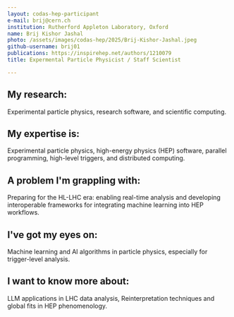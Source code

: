 ```yaml
---
layout: codas-hep-participant
e-mail: brij@cern.ch
institution: Rutherford Appleton Laboratory, Oxford
name: Brij Kishor Jashal
photo: /assets/images/codas-hep/2025/Brij-Kishor-Jashal.jpeg
github-username: brij01
publications: https://inspirehep.net/authors/1210079
title: Expermental Particle Physicist / Staff Scientist

---
```


## My research:
Experimental particle physics, research software, and scientific computing.

## My expertise is:
Experimental particle physics, high-energy physics (HEP) software, parallel programming, high-level triggers, and distributed computing.

## A problem I'm grappling with:
Preparing for the HL-LHC era: enabling real-time analysis and developing interoperable frameworks for integrating machine learning into HEP workflows.

## I've got my eyes on:
Machine learning and AI algorithms in particle physics, especially for trigger-level analysis.

## I want to know more about:
LLM applications in LHC data analysis, Reinterpretation techniques and global fits in HEP phenomenology.
